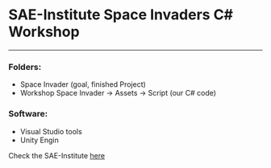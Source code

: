 # SAE-Institute Space Invaders C# Workshop
--------------------------------------------------------

### Folders:
- Space Invader (goal, finished Project)
- Workshop Space Invader -> Assets -> Script (our C# code)

### Software:
- Visual Studio tools
- Unity Engin

Check the SAE-Institute [here](https://www.sae.edu/deu/)
